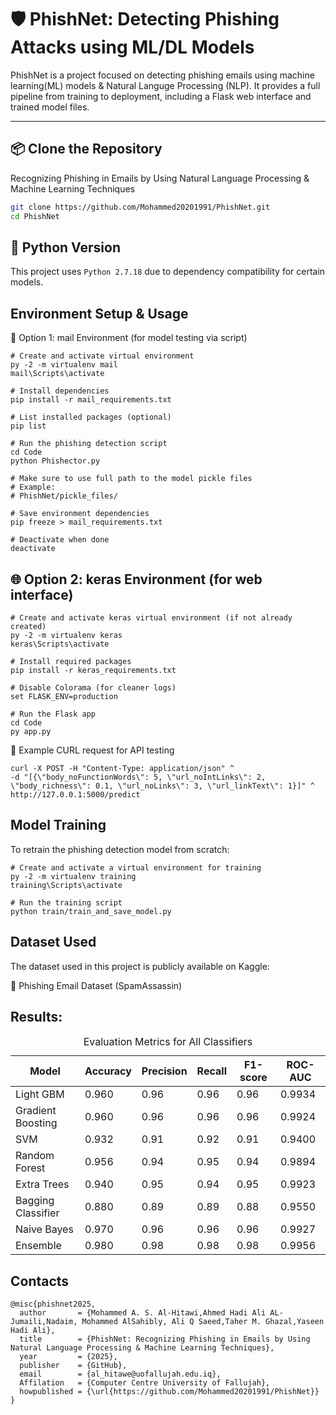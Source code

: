 # 🛡️ PhishNet: Detecting Phishing Attacks using ML/DL Models

PhishNet is a project focused on detecting phishing emails using machine learning(ML) models & Natural Languge Processing (NLP). It provides a full pipeline from training to deployment, including a Flask web interface and trained model files.

---

## 📦 Clone the Repository
Recognizing Phishing in Emails by Using Natural Language Processing & Machine Learning Techniques 
```bash
git clone https://github.com/Mohammed20201991/PhishNet.git
cd PhishNet
```

## 🐍 Python Version
This project uses `Python 2.7.18` due to dependency compatibility for certain models.

## Environment Setup & Usage
📨 Option 1: mail Environment (for model testing via script)
```
# Create and activate virtual environment
py -2 -m virtualenv mail
mail\Scripts\activate

# Install dependencies
pip install -r mail_requirements.txt

# List installed packages (optional)
pip list

# Run the phishing detection script
cd Code
python Phishector.py

# Make sure to use full path to the model pickle files
# Example:
# PhishNet/pickle_files/

# Save environment dependencies
pip freeze > mail_requirements.txt

# Deactivate when done
deactivate
```

## 🌐 Option 2: keras Environment (for web interface)
```
# Create and activate keras virtual environment (if not already created)
py -2 -m virtualenv keras
keras\Scripts\activate

# Install required packages
pip install -r keras_requirements.txt

# Disable Colorama (for cleaner logs)
set FLASK_ENV=production

# Run the Flask app
cd Code
py app.py
```
🔁 Example CURL request for API testing

```
curl -X POST -H "Content-Type: application/json" ^
-d "[{\"body_noFunctionWords\": 5, \"url_noIntLinks\": 2, \"body_richness\": 0.1, \"url_noLinks\": 3, \"url_linkText\": 1}]" ^
http://127.0.0.1:5000/predict
```

## Model Training 
To retrain the phishing detection model from scratch:
```
# Create and activate a virtual environment for training
py -2 -m virtualenv training
training\Scripts\activate

# Run the training script
python train/train_and_save_model.py
```

## Dataset Used
The dataset used in this project is publicly available on Kaggle:

📎 Phishing Email Dataset (SpamAssassin)

## Results:
<table>
    <caption>Evaluation Metrics for All Classifiers</caption>
    <thead>
        <tr>
            <th>Model</th>
            <th>Accuracy</th>
            <th>Precision</th>
            <th>Recall</th>
            <th>F1-score</th>
            <th>ROC-AUC</th>
        </tr>
    </thead>
    <tbody>
        <tr>
            <td>Light GBM</td>
            <td>0.960</td>
            <td>0.96</td>
            <td>0.96</td>
            <td>0.96</td>
            <td>0.9934</td>
        </tr>
        <tr>
            <td>Gradient Boosting</td>
            <td>0.960</td>
            <td>0.96</td>
            <td>0.96</td>
            <td>0.96</td>
            <td>0.9924</td>
        </tr>
        <tr>
            <td>SVM</td>
            <td>0.932</td>
            <td>0.91</td>
            <td>0.92</td>
            <td>0.91</td>
            <td>0.9400</td>
        </tr>
        <tr>
            <td>Random Forest</td>
            <td>0.956</td>
            <td>0.94</td>
            <td>0.95</td>
            <td>0.94</td>
            <td>0.9894</td>
        </tr>
        <tr>
            <td>Extra Trees</td>
            <td>0.940</td>
            <td>0.95</td>
            <td>0.94</td>
            <td>0.95</td>
            <td>0.9923</td>
        </tr>
        <tr>
            <td>Bagging Classifier</td>
            <td>0.880</td>
            <td>0.89</td>
            <td>0.89</td>
            <td>0.88</td>
            <td>0.9550</td>
        </tr>
        <tr>
            <td>Naive Bayes</td>
            <td>0.970</td>
            <td>0.96</td>
            <td>0.96</td>
            <td>0.96</td>
            <td>0.9927</td>
        </tr>
        <tr>
            <td>Ensemble</td>
            <td>0.980</td>
            <td>0.98</td>
            <td>0.98</td>
            <td>0.98</td>
            <td>0.9956</td>
        </tr>
    </tbody>
</table>

## Contacts
```
@misc{phishnet2025,
  author       = {Mohammed A. S. Al-Hitawi,Ahmed Hadi Ali AL-Jumaili,Nadaim, Mohammed AlSahibly, Ali Q Saeed,Taher M. Ghazal,Yaseen Hadi Ali},
  title        = {PhishNet: Recognizing Phishing in Emails by Using Natural Language Processing & Machine Learning Techniques},
  year         = {2025},
  publisher    = {GitHub},
  email        = {al_hitawe@uofallujah.edu.iq},
  Affilation   = {Computer Centre University of Fallujah},
  howpublished = {\url{https://github.com/Mohammed20201991/PhishNet}}
}
```
